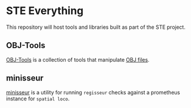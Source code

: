 # STE Everything
This repository will host tools and libraries built as part of the STE project.

## OBJ-Tools
[OBJ-Tools](OBJ-Tools/README.md) is a collection of tools that manipulate [OBJ files](https://en.wikipedia.org/wiki/Wavefront_.obj_file).

## minisseur
[minisseur](minisseur/README.md) is a utility for running `regisseur` checks against a prometheus instance for `spatial loco`.
